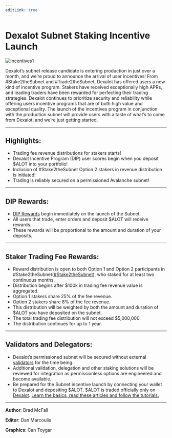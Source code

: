 ```yaml
---
editLink: true
---
```


# Dexalot Subnet Staking Incentive Launch

![incentives1](\images\incentives\incentives1.png)

Dexalot’s subnet release candidate is entering production in just over a month, and we’re proud to announce the arrival of user incentives! From #Stake2theSubnet and #Trade2theSubnet, Dexalot has offered users a new kind of incentive program. Stakers have received exceptionally high APRs, and leading traders have been rewarded for perfecting their trading strategies. Dexalot continues to prioritize security and reliability while offering users incentive programs that are of both high value and exceptional quality. The launch of the incentives program in conjunction with the production subnet will provide users with a taste of what’s to come from Dexalot, and we’re just getting started.

---

## Highlights:

* Trading fee revenue distributions for stakers starts!
* Dexalot Incentive Program (DIP) user scores begin when you deposit $ALOT into your portfolio!
* Inclusion of #Stake2theSubnet Option 2 stakers in revenue distribution is initiated!
* Trading is reliably secured on a permissioned Avalanche subnet!

---

## DIP Rewards:

* [DIP Rewards](https://medium.com/dexalot/the-dexalot-incentive-program-1d55c869a6c0) begin immediately on the launch of the Subnet.
* All users that trade, enter orders and deposit $ALOT will receive rewards.
* These rewards will be proportional to the amount and duration of your deposits.

---

## Staker Trading Fee Rewards:

* Reward distribution is open to both Option 1 and Option 2 participants in #Stake2theSubnet([#Stake2theSubnet](https://medium.com/dexalot/dexalot-stake-to-the-subnet-d3cc72ccad12)), who staked for at least two continuous months.
* Distribution begins after $100k in trading fee revenue value is aggregated.
* Option 1 stakers share 25% of the fee revenue.
* Option 2 stakers share 8% of the fee revenue.
* This distribution will be weighted by both the amount and duration of $ALOT you have deposited on the subnet.
* The total trading fee distribution will not exceed $5,000,000.
* The distribution continues for up to 1 year.

---

## Validators and Delegators:

* Dexalot’s permissioned subnet will be secured without external [validators](https://medium.com/dexalot/validation-the-dexalot-subnet-5621c2ee3baa) for the time being.
* Additional validation, delegation and other staking solutions will be reviewed for integration as permissionless options are engineered and become available.
* Be prepared for the Subnet incentive launch by connecting your wallet to Dexalot and depositing $ALOT. $ALOT is traded officially only on [Dexalot](https://app.dexalot.com/trade). [Learn the basics, read these articles and follow the tutorials.](https://medium.com/dexalot)

---
**Author**: Brad McFall

**Editor**: Dan Marcoulis

**Graphics**: Can Toygar
